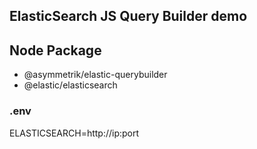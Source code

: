 ## ElasticSearch JS Query Builder demo

## Node Package
- @asymmetrik/elastic-querybuilder
- @elastic/elasticsearch

### .env
ELASTICSEARCH=http://ip:port